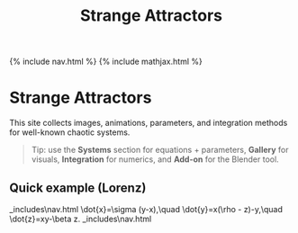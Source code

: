﻿---
title: Strange Attractors
---

{% include nav.html %}
{% include mathjax.html %}

# Strange Attractors

This site collects images, animations, parameters, and integration methods for well-known chaotic systems.

> Tip: use the **Systems** section for equations + parameters, **Gallery** for visuals, **Integration** for numerics, and **Add-on** for the Blender tool.

## Quick example (Lorenz)
_includes\nav.html
\dot{x}=\sigma (y-x),\quad
\dot{y}=x(\rho - z)-y,\quad
\dot{z}=xy-\beta z.
_includes\nav.html
